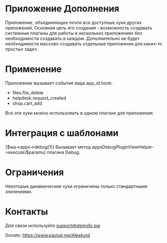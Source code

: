 # Приложение Дополнения
Приложение, объединяющее почти все доступные хуки других приложений. Основная цель его создания - возможность создавать системные плагины для работы в нескольких приложениях без необходимости создавать в каждом. Дополнительно не будет необходимости массово создавать отдельные приложения для каких-то простых задач. 

# Применение
Приложение вызывает событие вида app_id.hook:
- files.file_delete
- helpdesk.request_created
- shop.cart_add

Все эти хуки можно использовать в одном плагине для приложения.

# Интеграция с шаблонами
{$wa->apps->debug(1)} Вызывает метод appsDebugPluginViewHelper->execute($params) плагина Debug.

# Ограничения
Некоторые динамические хуки ограничены только стандартными значениями.

# Контакты

Для связи используйте support@demollc.pw

Donate:
https://www.paypal.me/Alexkurd
